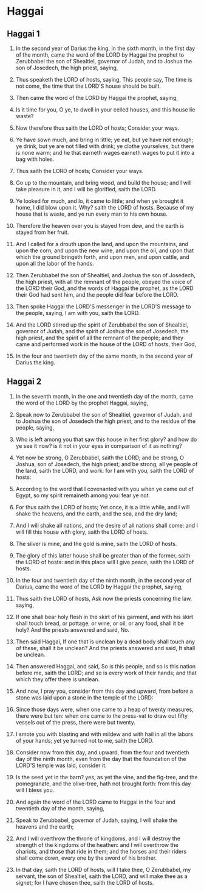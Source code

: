 # Haggai

## Haggai 1

1. In the second year of Darius the king, in the sixth month, in the first day of the month, came the word of the LORD by Haggai the prophet to Zerubbabel the son of Shealtiel, governor of Judah, and to Joshua the son of Josedech, the high priest, saying,

2. Thus speaketh the LORD of hosts, saying, This people say, The time is not come, the time that the LORD'S house should be built.

3. Then came the word of the LORD by Haggai the prophet, saying,

4. Is it time for you, O ye, to dwell in your ceiled houses, and this house lie waste?

5. Now therefore thus saith the LORD of hosts; Consider your ways.

6. Ye have sown much, and bring in little; ye eat, but ye have not enough; ye drink, but ye are not filled with drink; ye clothe yourselves, but there is none warm; and he that earneth wages earneth wages to put it into a bag with holes.

7. Thus saith the LORD of hosts; Consider your ways.

8. Go up to the mountain, and bring wood, and build the house; and I will take pleasure in it, and I will be glorified, saith the LORD.

9. Ye looked for much, and lo, it came to little; and when ye brought it home, I did blow upon it. Why? saith the LORD of hosts. Because of my house that is waste, and ye run every man to his own house.

10. Therefore the heaven over you is stayed from dew, and the earth is stayed from her fruit.

11. And I called for a drouth upon the land, and upon the mountains, and upon the corn, and upon the new wine, and upon the oil, and upon that which the ground bringeth forth, and upon men, and upon cattle, and upon all the labor of the hands.

12. Then Zerubbabel the son of Shealtiel, and Joshua the son of Josedech, the high priest, with all the remnant of the people, obeyed the voice of the LORD their God, and the words of Haggai the prophet, as the LORD their God had sent him, and the people did fear before the LORD.

13. Then spoke Haggai the LORD'S messenger in the LORD'S message to the people, saying, I am with you, saith the LORD.

14. And the LORD stirred up the spirit of Zerubbabel the son of Shealtiel, governor of Judah, and the spirit of Joshua the son of Josedech, the high priest, and the spirit of all the remnant of the people; and they came and performed work in the house of the LORD of hosts, their God,

15. In the four and twentieth day of the same month, in the second year of Darius the king.

## Haggai 2

1. In the seventh month, in the one and twentieth day of the month, came the word of the LORD by the prophet Haggai, saying,

2. Speak now to Zerubbabel the son of Shealtiel, governor of Judah, and to Joshua the son of Josedech the high priest, and to the residue of the people, saying,

3. Who is left among you that saw this house in her first glory? and how do ye see it now? is it not in your eyes in comparison of it as nothing?

4. Yet now be strong, O Zerubbabel, saith the LORD; and be strong, O Joshua, son of Josedech, the high priest; and be strong, all ye people of the land, saith the LORD, and work: for I am with you, saith the LORD of hosts:

5. According to the word that I covenanted with you when ye came out of Egypt, so my spirit remaineth among you: fear ye not.

6. For thus saith the LORD of hosts; Yet once, it is a little while, and I will shake the heavens, and the earth, and the sea, and the dry land;

7. And I will shake all nations, and the desire of all nations shall come: and I will fill this house with glory, saith the LORD of hosts.

8. The silver is mine, and the gold is mine, saith the LORD of hosts.

9. The glory of this latter house shall be greater than of the former, saith the LORD of hosts: and in this place will I give peace, saith the LORD of hosts.

10. In the four and twentieth day of the ninth month, in the second year of Darius, came the word of the LORD by Haggai the prophet, saying,

11. Thus saith the LORD of hosts, Ask now the priests concerning the law, saying,

12. If one shall bear holy flesh in the skirt of his garment, and with his skirt shall touch bread, or pottage, or wine, or oil, or any food, shall it be holy? And the priests answered and said, No.

13. Then said Haggai, If one that is unclean by a dead body shall touch any of these, shall it be unclean? And the priests answered and said, It shall be unclean.

14. Then answered Haggai, and said, So is this people, and so is this nation before me, saith the LORD; and so is every work of their hands; and that which they offer there is unclean.

15. And now, I pray you, consider from this day and upward, from before a stone was laid upon a stone in the temple of the LORD:

16. Since those days were, when one came to a heap of twenty measures, there were but ten: when one came to the press-vat to draw out fifty vessels out of the press, there were but twenty.

17. I smote you with blasting and with mildew and with hail in all the labors of your hands; yet ye turned not to me, saith the LORD.

18. Consider now from this day, and upward, from the four and twentieth day of the ninth month, even from the day that the foundation of the LORD'S temple was laid, consider it.

19. Is the seed yet in the barn? yes, as yet the vine, and the fig-tree, and the pomegranate, and the olive-tree, hath not brought forth: from this day will I bless you.

20. And again the word of the LORD came to Haggai in the four and twentieth day of the month, saying,

21. Speak to Zerubbabel, governor of Judah, saying, I will shake the heavens and the earth;

22. And I will overthrow the throne of kingdoms, and I will destroy the strength of the kingdoms of the heathen: and I will overthrow the chariots, and those that ride in them; and the horses and their riders shall come down, every one by the sword of his brother.

23. In that day, saith the LORD of hosts, will I take thee, O Zerubbabel, my servant, the son of Shealtiel, saith the LORD, and will make thee as a signet; for I have chosen thee, saith the LORD of hosts.

